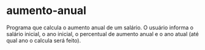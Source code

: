 # aumento-anual
Programa que calcula o aumento anual de um salário. O usuário informa o salário inicial, o ano inicial, o percentual de aumento anual e o ano atual (até qual ano o calcula será feito).
